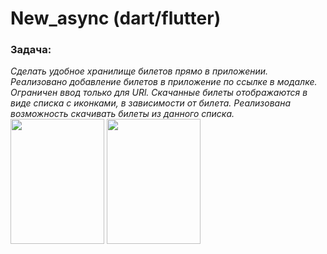 # New_async (dart/flutter)

<h3>Задача:</h3>
<em>Сделать удобное хранилище билетов прямо в приложении. 
Реализовано добавление билетов в приложение по ссылке в модалке. 
Ограничен ввод только для URl.
Скачанные билеты отображаются в виде списка с иконками, в зависимости от билета.
Реализована возможность скачивать билеты из данного списка.</em>


<img src="https://github.com/Abeli1995/New_async/assets/67687533/7cd17c85-ac6d-41e1-bc40-1252a7960dd5" width ="150" height="200">
<img src="https://github.com/Abeli1995/New_async/assets/67687533/974f62df-a73c-4572-bd20-45f29667998d" width="150" height="200">
